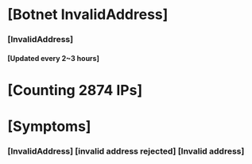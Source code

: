 # [Botnet InvalidAddress]
### [InvalidAddress]
#### [Updated every 2~3 hours]

# [Counting 2874 IPs]

# [Symptoms] 

###   [InvalidAddress] [invalid address rejected] [Invalid address]
